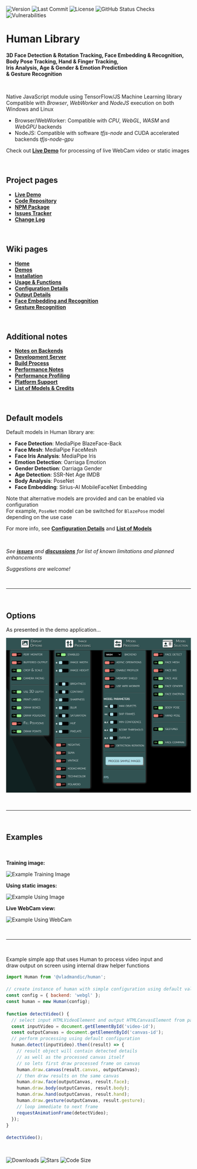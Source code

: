 ![Version](https://img.shields.io/github/package-json/v/vladmandic/human?style=flat-square)
![Last Commit](https://img.shields.io/github/last-commit/vladmandic/human?style=flat-square)
![License](https://img.shields.io/github/license/vladmandic/human?style=flat-square)
![GitHub Status Checks](https://img.shields.io/github/checks-status/vladmandic/human/main?style=flat-square])
![Vulnerabilities](https://img.shields.io/snyk/vulnerabilities/github/vladmandic/human?style=flat-square)

# Human Library

**3D Face Detection & Rotation Tracking, Face Embedding & Recognition,**  
**Body Pose Tracking, Hand & Finger Tracking,**  
**Iris Analysis, Age & Gender & Emotion Prediction**  
**& Gesture Recognition**

<br>

Native JavaScript module using TensorFlow/JS Machine Learning library  
Compatible with *Browser*, *WebWorker* and *NodeJS* execution on both Windows and Linux

- Browser/WebWorker: Compatible with *CPU*, *WebGL*, *WASM* and *WebGPU* backends  
- NodeJS: Compatible with software *tfjs-node* and CUDA accelerated backends *tfjs-node-gpu*  

Check out [**Live Demo**](https://vladmandic.github.io/human/demo/index.html) for processing of live WebCam video or static images  

<br>

## Project pages

- [**Live Demo**](https://vladmandic.github.io/human/demo/index.html)  
- [**Code Repository**](https://github.com/vladmandic/human)
- [**NPM Package**](https://www.npmjs.com/package/@vladmandic/human)
- [**Issues Tracker**](https://github.com/vladmandic/human/issues)
- [**Change Log**](https://github.com/vladmandic/human/CHANGELOG.md)

<br>

## Wiki pages

- [**Home**](https://github.com/vladmandic/human/wiki)
- [**Demos**](https://github.com/vladmandic/human/wiki/Demos)
- [**Installation**](https://github.com/vladmandic/human/wiki/Install)
- [**Usage & Functions**](https://github.com/vladmandic/human/wiki/Usage)
- [**Configuration Details**](https://github.com/vladmandic/human/wiki/Configuration)
- [**Output Details**](https://github.com/vladmandic/human/wiki/Outputs)
- [**Face Embedding and Recognition**](https://github.com/vladmandic/human/wiki/Embedding)
- [**Gesture Recognition**](https://github.com/vladmandic/human/wiki/Gesture)

<br>

## Additional notes

- [**Notes on Backends**](https://github.com/vladmandic/human/wiki/Backends)
- [**Development Server**](https://github.com/vladmandic/human/wiki/Development-Server)
- [**Build Process**](https://github.com/vladmandic/human/wiki/Build-Process)
- [**Performance Notes**](https://github.com/vladmandic/human/wiki/Performance)
- [**Performance Profiling**](https://github.com/vladmandic/human/wiki/Profiling)
- [**Platform Support**](https://github.com/vladmandic/human/wiki/Platforms)
- [**List of Models & Credits**](https://github.com/vladmandic/human/wiki/Models)

<br>

## Default models

Default models in Human library are:

- **Face Detection**: MediaPipe BlazeFace-Back
- **Face Mesh**: MediaPipe FaceMesh
- **Face Iris Analysis**: MediaPipe Iris
- **Emotion Detection**: Oarriaga Emotion
- **Gender Detection**: Oarriaga Gender
- **Age Detection**: SSR-Net Age IMDB
- **Body Analysis**: PoseNet
- **Face Embedding**: Sirius-AI MobileFaceNet Embedding

Note that alternative models are provided and can be enabled via configuration  
For example, `PoseNet` model can be switched for `BlazePose` model depending on the use case  

For more info, see [**Configuration Details**](https://github.com/vladmandic/human/wiki/Configuration) and [**List of Models**](https://github.com/vladmandic/human/wiki/Models)

<br>

*See [**issues**](https://github.com/vladmandic/human/issues?q=) and [**discussions**](https://github.com/vladmandic/human/discussions) for list of known limitations and planned enhancements*  

*Suggestions are welcome!*  

<br><hr><br>

## Options

As presented in the demo application...

![Options visible in demo](assets/screenshot-menu.png)

<br><hr><br>

## Examples

<br>

**Training image:**  

![Example Training Image](assets/screenshot-sample.png)

**Using static images:**  

![Example Using Image](assets/screenshot-images.jpg)

**Live WebCam view:**  

![Example Using WebCam](assets/screenshot-webcam.jpg)

<br><hr><br>

Example simple app that uses Human to process video input and  
draw output on screen using internal draw helper functions

```js
import Human from '@vladmandic/human';

// create instance of human with simple configuration using default values
const config = { backend: 'webgl' };
const human = new Human(config);

function detectVideo() {
  // select input HTMLVideoElement and output HTMLCanvasElement from page
  const inputVideo = document.getElementById('video-id');
  const outputCanvas = document.getElementById('canvas-id');
  // perform processing using default configuration
  human.detect(inputVideo).then((result) => {
    // result object will contain detected details
    // as well as the processed canvas itself
    // so lets first draw processed frame on canvas
    human.draw.canvas(result.canvas, outputCanvas);
    // then draw results on the same canvas
    human.draw.face(outputCanvas, result.face);
    human.draw.body(outputCanvas, result.body);
    human.draw.hand(outputCanvas, result.hand);
    human.draw.gesture(outputCanvas, result.gesture);
    // loop immediate to next frame
    requestAnimationFrame(detectVideo);
  });
}

detectVideo();
```

<br>

![Downloads](https://img.shields.io/npm/dm/@vladmandic/human?style=flat-square)
![Stars](https://img.shields.io/github/stars/vladmandic/human?style=flat-square)
![Code Size](https://img.shields.io/github/languages/code-size/vladmandic/human?style=flat-square)
